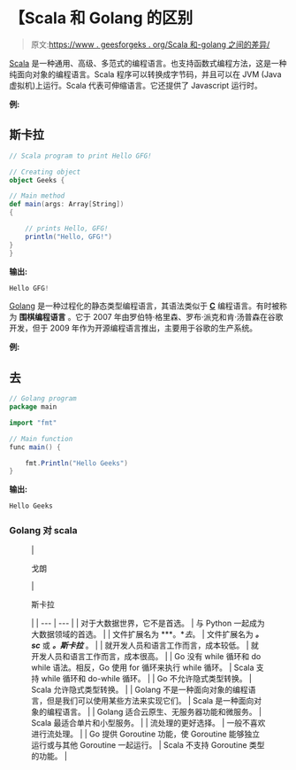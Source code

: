 # 【Scala 和 Golang 的区别

> 原文:[https://www . geesforgeks . org/Scala 和-golang 之间的差异/](https://www.geeksforgeeks.org/differences-between-scala-and-golang/)

[Scala](https://www.geeksforgeeks.org/scala-programming-language/) 是一种通用、高级、多范式的编程语言。也支持函数式编程方法，这是一种纯面向对象的编程语言。Scala 程序可以转换成字节码，并且可以在 JVM (Java 虚拟机)上运行。Scala 代表可伸缩语言。它还提供了 Javascript 运行时。

**例:**

## 斯卡拉

```scala
// Scala program to print Hello GFG! 

// Creating object 
object Geeks { 

// Main method 
def main(args: Array[String]) 
{ 

    // prints Hello, GFG! 
    println("Hello, GFG!") 
} 
} 
```

**输出:**

```scala
Hello GFG!
```

[Golang](https://www.geeksforgeeks.org/golang/) 是一种过程化的静态类型编程语言，其语法类似于 [**C**](https://www.geeksforgeeks.org/c-programming-language/) 编程语言。有时被称为 **围棋编程语言** 。它于 2007 年由罗伯特·格里森、罗布·派克和肯·汤普森在谷歌开发，但于 2009 年作为开源编程语言推出，主要用于谷歌的生产系统。

**例:**

## 去

```scala
// Golang program
package main

import "fmt"

// Main function
func main() {

    fmt.Println("Hello Geeks")
}
```

**输出:**

```scala
Hello Geeks
```

### Golang 对 scala

<figure class="table">

| 

戈朗

 | 

斯卡拉

 |
| --- | --- |
| 对于大数据世界，它不是首选。 | 与 Python 一起成为大数据领域的首选。 |
| 文件扩展名为 ***。**去*。 | 文件扩展名为 ***。sc*** 或 ***。斯卡拉*** 。 |
| 就开发人员和语言工作而言，成本较低。 | 就开发人员和语言工作而言，成本很高。 |
| Go 没有 while 循环和 do while 语法。相反，Go 使用 for 循环来执行 while 循环。 | Scala 支持 while 循环和 do-while 循环。 |
| Go 不允许隐式类型转换。 | Scala 允许隐式类型转换。 |
| Golang 不是一种面向对象的编程语言，但是我们可以使用某些方法来实现它们。 | Scala 是一种面向对象的编程语言。 |
| Golang 适合云原生、无服务器功能和微服务。 | Scala 最适合单片和小型服务。 |
| 流处理的更好选择。 | 一般不喜欢进行流处理。 |
| Go 提供 Goroutine 功能，使 Goroutine 能够独立运行或与其他 Goroutine 一起运行。 | Scala 不支持 Goroutine 类型的功能。 |

</figure>